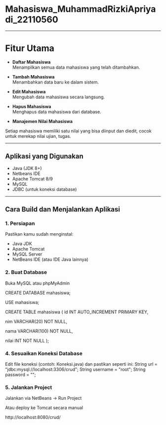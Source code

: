 # Mahasiswa_MuhammadRizkiApriyadi_22110560

- - - - - - - - 

#  Fitur Utama

-  **Daftar Mahasiswa**  
  Menampilkan semua data mahasiswa yang telah ditambahkan.

-  **Tambah Mahasiswa**  
  Menambahkan data baru ke dalam sistem.

-  **Edit Mahasiswa**  
  Mengubah data mahasiswa secara langsung.

-  **Hapus Mahasiswa**  
  Menghapus data mahasiswa dari database.

- **Manajemen Nilai Mahasiswa**
  
Setiap mahasiswa memiliki satu nilai yang bisa diinput dan diedit, cocok untuk merekap nilai ujian, tugas.

- - - - - - - - 

## Aplikasi yang Digunakan

- Java (JDK 8+)
- Netbeans IDE
- Apache Tomcat 8/9
- MySQL
- JDBC (untuk koneksi database)

- - - - - - - - 


## Cara Build dan Menjalankan Aplikasi

### 1. Persiapan

Pastikan kamu sudah menginstal:
- Java JDK
- Apache Tomcat
- MySQL Server
- NetBeans IDE (atau IDE Java lainnya)

### 2. Buat Database
Buka MySQL atau phpMyAdmin

CREATE DATABASE mahasiswa;

USE mahasiswa;

CREATE TABLE mahasiswa (
  id INT AUTO_INCREMENT PRIMARY KEY,
  
  nim VARCHAR(20) NOT NULL,
  
  nama VARCHAR(100) NOT NULL,
  
  nilai INT NOT NULL
);

### 4. Sesuaikan Koneksi Database
   
Edit file koneksi (contoh: Koneksi.java) dan pastikan seperti ini:
String url = "jdbc:mysql://localhost:3306/crud";
String username = "root";
String password = "";

### 5. Jalankan Project

Jalankan via NetBeans → Run Project

Atau deploy ke Tomcat secara manual

http://localhost:8080/crud/
